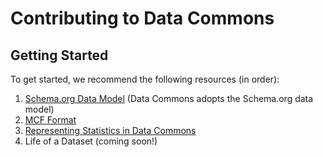 # Contributing to Data Commons

## Getting Started

To get started, we recommend the following resources (in order):

1. [Schema.org Data Model](https://schema.org/docs/datamodel.html) (Data Commons adopts the Schema.org data model)
1. [MCF Format](mcf_format.md)
1. [Representing Statistics in Data Commons](representing_statistics.md)
1. Life of a Dataset (coming soon!)